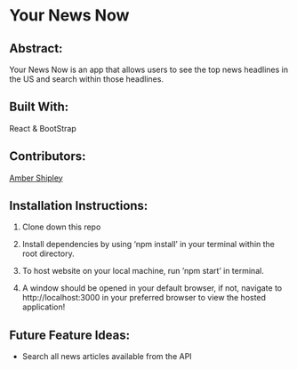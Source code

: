 # Your News Now

## Abstract:
[//]: <>

Your News Now is an app that allows users to see the top news headlines in the US and search within those headlines.

## Built With: 
[//]: <>

React & BootStrap

## Contributors:
[//]: <>

[Amber Shipley](https://github.com/espressoGoddess) 

[//]: <>

## Installation Instructions:
[//]: <>

1. Clone down this repo

1. Install dependencies by using ‘npm install’ in your terminal within the root directory.

1. To host website on your local machine, run ’npm start’ in terminal.

1. A window should be opened in your default browser, if not, navigate to http://localhost:3000 in your preferred browser to view the hosted application!

## Future Feature Ideas:
[//]: <>

- Search all news articles available from the API
